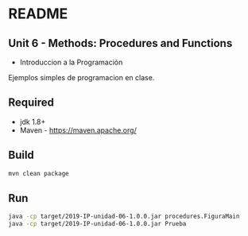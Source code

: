 # README

## Unit 6 - Methods: Procedures and Functions
* Introduccion a la Programación

Ejemplos simples de programacion en clase.

## Required

* jdk 1.8+
* Maven - https://maven.apache.org/

## Build
```sh
mvn clean package
```

## Run
```sh
java -cp target/2019-IP-unidad-06-1.0.0.jar procedures.FiguraMain
java -cp target/2019-IP-unidad-06-1.0.0.jar Prueba
```
